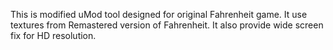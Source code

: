 This is modified uMod tool designed for original Fahrenheit game.
It use textures from Remastered version of Fahrenheit.
It also provide wide screen fix for HD resolution.
